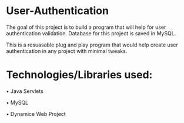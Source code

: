 # User-Authentication
The goal of this project is to build a program that will help for user authentication validation. Database for this project is saved in MySQL.

This is a resuasable plug and play program that would help create user authentication in any project with minimal tweaks.

# Technologies/Libraries used:
• Java Servlets

• MySQL

• Dynamice Web Project
